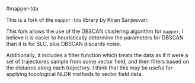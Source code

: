 #mapper-tda

This is a fork of the `mapper-tda` library by Kiran Sanjeevan.

This fork allows the use of the DBSCAN clustering algorithm for `mapper`; I believe it is easier to heuristically determine the parameters for DBSCAN than it is for SLC, plus DBSCAN discards noise.

Additionally, it includes a filter function which treats the data as if it were a set of trajectories sample from some vector field, and then filters based on the distance along each trajectory. I think that this may be useful for applying topological NLDR methods to vector field data.